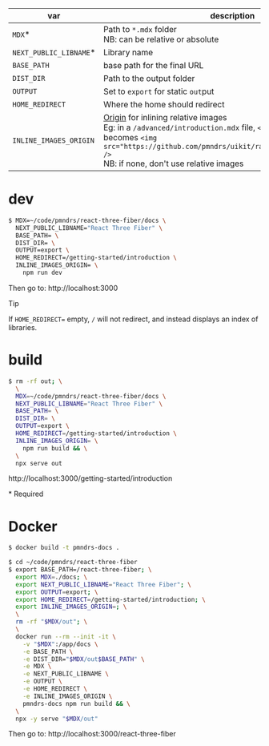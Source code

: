 | var                     | description                                                                                                                                                                                                                                                                                              | default |
| ----------------------- | -------------------------------------------------------------------------------------------------------------------------------------------------------------------------------------------------------------------------------------------------------------------------------------------------------- | ------- |
| `MDX`\*                 | Path to `*.mdx` folder<br>NB: can be relative or absolute                                                                                                                                                                                                                                                | none    |
| `NEXT_PUBLIC_LIBNAME`\* | Library name                                                                                                                                                                                                                                                                                             | none    |
| `BASE_PATH`             | base path for the final URL                                                                                                                                                                                                                                                                              | none    |
| `DIST_DIR`              | Path to the output folder                                                                                                                                                                                                                                                                                | none    |
| `OUTPUT`                | Set to `export` for static `out`put                                                                                                                                                                                                                                                                      | none    |
| `HOME_REDIRECT`         | Where the home should redirect                                                                                                                                                                                                                                                                           | none    |
| `INLINE_IMAGES_ORIGIN`  | [Origin](https://developer.mozilla.org/en-US/docs/Web/API/URL/origin) for inlining relative images<br>Eg: in a `/advanced/introduction.mdx` file, `<img src="./dog.png" />` becomes `<img src="https://github.com/pmndrs/uikit/raw/main/advanced/dog.png" />`<br> NB: if none, don't use relative images | none    |

# dev

```sh
$ MDX=~/code/pmndrs/react-three-fiber/docs \
  NEXT_PUBLIC_LIBNAME="React Three Fiber" \
  BASE_PATH= \
  DIST_DIR= \
  OUTPUT=export \
  HOME_REDIRECT=/getting-started/introduction \
  INLINE_IMAGES_ORIGIN= \
    npm run dev
```

Then go to: http://localhost:3000

> [!TIP]
> If `HOME_REDIRECT=` empty, `/` will not redirect, and instead displays an index of libraries.

# build

```sh
$ rm -rf out; \
  \
  MDX=~/code/pmndrs/react-three-fiber/docs \
  NEXT_PUBLIC_LIBNAME="React Three Fiber" \
  BASE_PATH= \
  DIST_DIR= \
  OUTPUT=export \
  HOME_REDIRECT=/getting-started/introduction \
  INLINE_IMAGES_ORIGIN= \
    npm run build && \
  \
  npx serve out
```

http://localhost:3000/getting-started/introduction

\* Required

# Docker

```sh
$ docker build -t pmndrs-docs .
```

```sh
$ cd ~/code/pmndrs/react-three-fiber
$ export BASE_PATH=/react-three-fiber; \
  export MDX=./docs; \
  export NEXT_PUBLIC_LIBNAME="React Three Fiber"; \
  export OUTPUT=export; \
  export HOME_REDIRECT=/getting-started/introduction; \
  export INLINE_IMAGES_ORIGIN=; \
  \
  rm -rf "$MDX/out"; \
  \
  docker run --rm --init -it \
    -v "$MDX":/app/docs \
    -e BASE_PATH \
    -e DIST_DIR="$MDX/out$BASE_PATH" \
    -e MDX \
    -e NEXT_PUBLIC_LIBNAME \
    -e OUTPUT \
    -e HOME_REDIRECT \
    -e INLINE_IMAGES_ORIGIN \
    pmndrs-docs npm run build && \
  \
  npx -y serve "$MDX/out"
```

Then go to: http://localhost:3000/react-three-fiber
